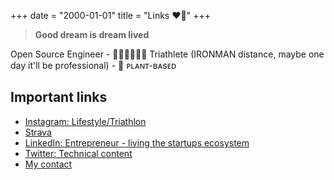 +++
date = "2000-01-01"
title = "Links ❤️🙌"
+++

> **Good dream is dream lived**

Open Source Engineer - 🏊‍♂️🚴‍♂️🏃‍♂️ Triathlete (IRONMAN distance, maybe one day it'll be professional) - 🌱 ᴘʟᴀɴᴛ-ʙᴀsᴇᴅ

## Important links

- [Instagram: Lifestyle/Triathlon](https://www.instagram.com/avelinorun/)
- [Strava](https://www.strava.com/athletes/24343435)
- [LinkedIn: Entrepreneur - living the startups ecosystem](https://www.linkedin.com/in/avelinorun/)
- [Twitter: Technical content](https://twitter.com/avelinorun)
- [My contact](mailto:t@avelino.run)
